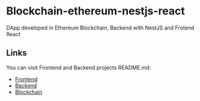 # Blockchain-ethereum-nestjs-react

DApp developed in Ethereum Blockchain, Backend with NestJS and Frotend React

## Links

You can visit Frontend and Backend projects README.md:

- [Frontend](https://github.com/victorgraciaweb/blockchain-ethereum-nestjs-react/blob/develop/frontend/README.md)
- [Backend](https://github.com/victorgraciaweb/blockchain-ethereum-nestjs-react/blob/develop/backend/README.md)
- [Blockchain](https://github.com/victorgraciaweb/blockchain-ethereum-nestjs-react/blob/develop/blockchain/README.md)